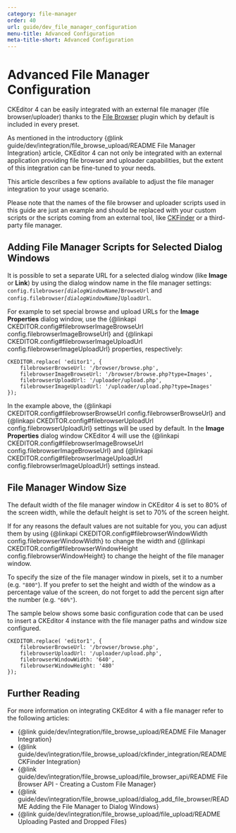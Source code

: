 ```yaml
---
category: file-manager
order: 40
url: guide/dev_file_manager_configuration
menu-title: Advanced Configuration
meta-title-short: Advanced Configuration
---
```

<!--
Copyright (c) 2003-2022, CKSource Holding sp. z o.o. All rights reserved.
For licensing, see LICENSE.md.
-->

# Advanced File Manager Configuration

<info-box info="">
 CKEditor 4 can be easily integrated with an external file manager (file browser/uploader) thanks to the <a href="https://ckeditor.com/cke4/addon/filebrowser">File Browser</a> plugin which by default is included in every preset.
</info-box>

As mentioned in the introductory {@link guide/dev/integration/file_browse_upload/README File Manager Integration} article, CKEditor 4 can not only be integrated with an external application providing file browser and uploader capabilities, but the extent of this integration can be fine-tuned to your needs.

This article describes a few options available to adjust the file manager integration to your usage scenario.

<info-box hint="">
 Please note that the names of the file browser and uploader scripts used in this guide are just an example and should be replaced with your custom scripts or the scripts coming from an external tool, like <a href="http://cksource.com/ckfinder">CKFinder</a> or a third-party file manager.
</info-box>

## Adding File Manager Scripts for Selected Dialog Windows

It is possible to set a separate URL for a selected dialog window (like **Image** or **Link**) by using the dialog window name in the file manager settings:
<code>config.filebrowser<i>[dialogWindowName]</i>BrowseUrl</code> and <code>config.filebrowser<i>[dialogWindowName]</i>UploadUrl</code>.

For example to set special browse and upload URLs for the **Image Properties** dialog window, use the {@linkapi CKEDITOR.config#filebrowserImageBrowseUrl config.filebrowserImageBrowseUrl} and {@linkapi CKEDITOR.config#filebrowserImageUploadUrl config.filebrowserImageUploadUrl} properties, respectively:

	CKEDITOR.replace( 'editor1', {
		filebrowserBrowseUrl: '/browser/browse.php',
		filebrowserImageBrowseUrl: '/browser/browse.php?type=Images',
		filebrowserUploadUrl: '/uploader/upload.php',
		filebrowserImageUploadUrl: '/uploader/upload.php?type=Images'
	});

In the example above, the {@linkapi CKEDITOR.config#filebrowserBrowseUrl config.filebrowserBrowseUrl} and {@linkapi CKEDITOR.config#filebrowserUploadUrl config.filebrowserUploadUrl} settings will be used by default. In the **Image Properties** dialog window CKEditor 4 will use the {@linkapi CKEDITOR.config#filebrowserImageBrowseUrl config.filebrowserImageBrowseUrl} and {@linkapi CKEDITOR.config#filebrowserImageUploadUrl config.filebrowserImageUploadUrl} settings instead.

## File Manager Window Size

The default width of the file manager window in CKEditor 4 is set to 80% of the screen width, while the default height is set to 70% of the screen height.

If for any reasons the default values are not suitable for you, you can adjust them by using {@linkapi CKEDITOR.config#filebrowserWindowWidth config.filebrowserWindowWidth} to change the width and {@linkapi CKEDITOR.config#filebrowserWindowHeight config.filebrowserWindowHeight} to change the height of the file manager window.

To specify the size of the file manager window in pixels, set it to a number (e.g. `"800"`). If you prefer to set the height and width of the window as a percentage value of the screen, do not forget to add the percent sign after the number (e.g. `"60%"`).

The sample below shows some basic configuration code that can be used to insert a CKEditor 4 instance with the file manager paths and window size configured.

	CKEDITOR.replace( 'editor1', {
		filebrowserBrowseUrl: '/browser/browse.php',
		filebrowserUploadUrl: '/uploader/upload.php',
		filebrowserWindowWidth: '640',
		filebrowserWindowHeight: '480'
	});

## Further Reading

For more information on integrating CKEditor 4 with a file manager refer to the following articles:

* {@link guide/dev/integration/file_browse_upload/README File Manager Integration}
* {@link guide/dev/integration/file_browse_upload/ckfinder_integration/README CKFinder Integration}
* {@link guide/dev/integration/file_browse_upload/file_browser_api/README File Browser API - Creating a Custom File Manager}
* {@link guide/dev/integration/file_browse_upload/dialog_add_file_browser/README Adding the File Manager to Dialog Windows}
* {@link guide/dev/integration/file_browse_upload/file_upload/README Uploading Pasted and Dropped Files}
